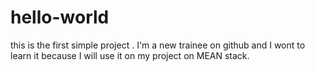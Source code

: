 # hello-world
this is the first simple project .
I'm a new trainee on github and I wont to learn it because I will use it on my project on MEAN stack.
